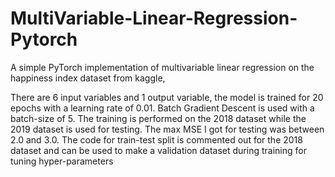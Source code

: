 # MultiVariable-Linear-Regression-Pytorch
A simple PyTorch implementation of multivariable linear regression on the happiness index dataset from kaggle,

There are 6 input variables and 1 output variable, the model is trained for 20 epochs with a learning rate of 0.01.
Batch Gradient Descent is used with a batch-size of 5.
The training is performed on the 2018 dataset while the 2019 dataset is used for testing. The max MSE I got for testing was between 2.0 and 3.0.
The code for train-test split is commented out for the 2018 dataset and can be used to make a validation dataset during training for tuning hyper-parameters
